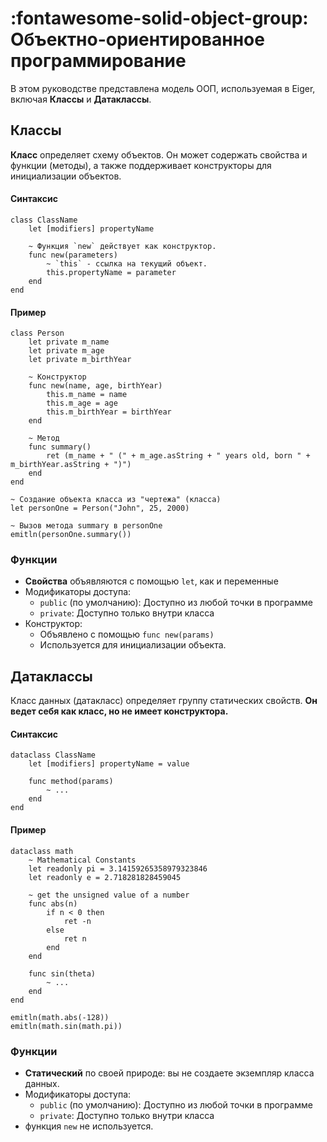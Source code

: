 # __:fontawesome-solid-object-group: Объектно-ориентированное программирование__

В этом руководстве представлена ​​модель ООП, используемая в Eiger, включая __Классы__ и __Датаклассы__.

## Классы

__Класс__ определяет схему объектов. Он может содержать свойства и функции (методы), а также поддерживает конструкторы для инициализации объектов.

#### Синтаксис
```eiger
class ClassName
    let [modifiers] propertyName

    ~ Функция `new` действует как конструктор.
    func new(parameters)
        ~ `this` - ссылка на текущий объект.
        this.propertyName = parameter
    end
end
```

#### Пример
```eiger
class Person
    let private m_name
    let private m_age
    let private m_birthYear

    ~ Конструктор
    func new(name, age, birthYear)
        this.m_name = name
        this.m_age = age
        this.m_birthYear = birthYear
    end

    ~ Метод
    func summary()
        ret (m_name + " (" + m_age.asString + " years old, born " + m_birthYear.asString + ")")
    end
end

~ Создание объекта класса из "чертежа" (класса)
let personOne = Person("John", 25, 2000)

~ Вызов метода summary в personOne
emitln(personOne.summary())
```

### Функции
- __Свойства__ объявляются с помощью `let`, как и переменные
- Модификаторы доступа:
    - `public` (по умолчанию): Доступно из любой точки в программе
    - `private`: Доступно только внутри класса
- Конструктор:
    - Объявлено с помощью `func new(params)`
    - Используется для инициализации объекта.

## Датаклассы

Класс данных (датакласс) определяет группу статических свойств. __Он ведет себя как класс, но не имеет конструктора.__


#### Синтаксис
```eiger
dataclass ClassName
    let [modifiers] propertyName = value
    
    func method(params)
        ~ ...
    end
end
```

#### Пример
```eiger
dataclass math
    ~ Mathematical Constants
    let readonly pi = 3.14159265358979323846
    let readonly e = 2.718281828459045

    ~ get the unsigned value of a number
    func abs(n)
        if n < 0 then
            ret -n
        else
            ret n
        end
    end

    func sin(theta)
        ~ ...
    end
end

emitln(math.abs(-128))
emitln(math.sin(math.pi))
```

### Функции
- __Статический__ по своей природе: вы не создаете экземпляр класса данных.
- Модификаторы доступа:
    - `public` (по умолчанию): Доступно из любой точки в программе
    - `private`: Доступно только внутри класса
- функция `new` не используется.